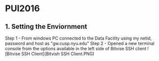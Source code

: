 # PUI2016

## 1. Setting the Enviornment

Step 1 - From windows PC connected to the Data Facility using my netid, password and host as "gw.cusp.nyu.edu"
Step 2 - Opened a new terminal console from the options available in the left side of Bitvise SSH client
![Bitvise SSH Client](Bitvish SSH Client.PNG)
